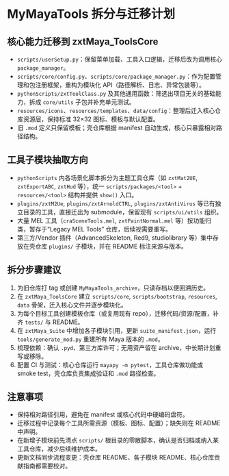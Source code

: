 # MyMayaTools 拆分与迁移计划

## 核心能力迁移到 zxtMaya_ToolsCore
- `scripts/userSetup.py`：保留菜单加载、工具入口逻辑，迁移后改为调用核心 `package_manager`。
- `scripts/core/config.py`、`scripts/core/package_manager.py`：作为配置管理和包注册框架，重构为模块化 API（路径解析、日志、异常包装等）。
- `pythonScripts/zxtToolClass.py` 及其他通用函数：筛选出项目无关的基础能力，拆成 `core/utils` 子包并补充单元测试。
- `resources/icons`、`resources/templates`、`data/config`：整理后迁入核心仓库资源层，保持标准 32×32 图标、模板与默认配置。
- 旧 `.mod` 定义只保留模板；壳仓库根据 manifest 自动生成，核心只暴露相对路径结构。

## 工具子模块抽取方向
- `pythonScripts` 内各场景化脚本拆分为主题工具仓库（如 `zxtMat2UE`, `zxtExportABC`, `zxtHud` 等），统一 `scripts/packages/<tool>` + `resources/<tool>` 结构并提供 `show()` 入口。
- `plugins/zxtM2Ue`, `plugins/zxtArnoldCTRL`, `plugins/zxtAntiVirus` 等已有独立目录的工具，直接迁出为 submodule，保留现有 `scripts/ui/utils` 组织。
- 大量 MEL 工具（`craSceneTools.mel`, `zxtPaintNormal.mel` 等）按功能归类，暂存于“Legacy MEL Tools” 仓库，后续视需要重写。
- 第三方/Vendor 插件（AdvancedSkeleton, Red9, studiolibrary 等）集中存放在壳仓库 `plugins/` 子模块，并在 README 标注来源与版本。

## 拆分步骤建议
1. 为旧仓库打 tag 或创建 `MyMayaTools_archive`，只读存档以便回溯历史。
2. 在 `zxtMaya_ToolsCore` 建立 `scripts/core`, `scripts/bootstrap`, `resources`, `data` 骨架，迁入核心文件并逐步模块化。
3. 为每个目标工具创建模板仓库（或复用现有 repo），迁移代码/资源/配置，补齐 `tests/` 与 README。
4. 在 `zxtMaya_Suite` 中增加各子模块引用，更新 `suite_manifest.json`，运行 `tools/generate_mod.py` 重建所有 Maya 版本的 `.mod`。
5. 梳理依赖：确认 `.pyd`、第三方库许可；无用资产留在 archive，中长期计划重写或移除。
6. 配置 CI 与测试：核心仓库运行 `mayapy -m pytest`，工具仓库做功能或 smoke test，壳仓库负责集成验证和 `.mod` 路径检查。

## 注意事项
- 保持相对路径引用，避免在 manifest 或核心代码中硬编码盘符。
- 迁移过程中记录每个工具所需资源（模板、图标、配置）；缺失则在 README 中声明。
- 在新增子模块前先清点 `scripts/` 根目录的零散脚本，确认是否归档或纳入某工具仓库，减少后续维护成本。
- 更新文档同步流程变更：壳仓库 README、各子模块 README、核心仓库贡献指南都需要校对。

